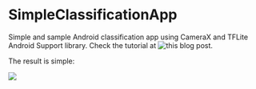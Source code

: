 # SimpleClassificationApp

Simple and sample Android classification app using CameraX and TFLite Android Support library.
Check the tutorial at ![this blog post.](https://bcjuan.github.io/2021-01-06-simple-classification-app-with-tflite-and-android/)

The result is simple:

![](demo.gif)




